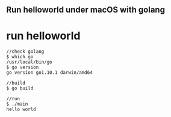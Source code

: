 Run helloworld under macOS with golang
---------------------------------------

# run helloworld

```
//check golang
$ which go
/usr/local/bin/go
$ go version
go version go1.10.1 darwin/amd64

//build
$ go build

//run
$ ./main
hello world
```